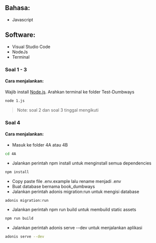## Bahasa:

- Javascript

## Software:

- Visual Studio Code
- NodeJs
- Terminal

### Soal 1 - 3

#### Cara menjalankan:

Wajib install [Node.js](https://nodejs.org/). Arahkan terminal ke folder Test-Dumbways

```sh
node 1.js
```

> Note: soal 2 dan soal 3 tinggal mengikuti

### Soal 4

#### Cara menjalankan:

- Masuk ke folder 4A atau 4B

```sh
cd 4A
```

- Jalankan perintah npm install untuk menginstall semua dependencies

```sh
npm install
```

- Copy paste file .env.example lalu rename menjadi .env
- Buat database bernama book_dumbways
- Jalankan perintah adonis migration:run untuk mengisi database

```sh
adonis migration:run
```

- Jalankan perintah npm run build untuk membuild static assets

```sh
npm run build
```

- Jalankan perintah adonis serve --dev untuk menjalankan aplikasi

```sh
adonis serve --dev
```
